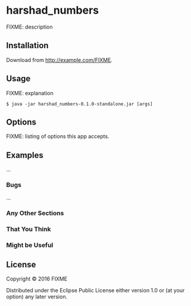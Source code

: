 # harshad_numbers

FIXME: description

## Installation

Download from http://example.com/FIXME.

## Usage

FIXME: explanation

    $ java -jar harshad_numbers-0.1.0-standalone.jar [args]

## Options

FIXME: listing of options this app accepts.

## Examples

...

### Bugs

...

### Any Other Sections
### That You Think
### Might be Useful

## License

Copyright © 2016 FIXME

Distributed under the Eclipse Public License either version 1.0 or (at
your option) any later version.
